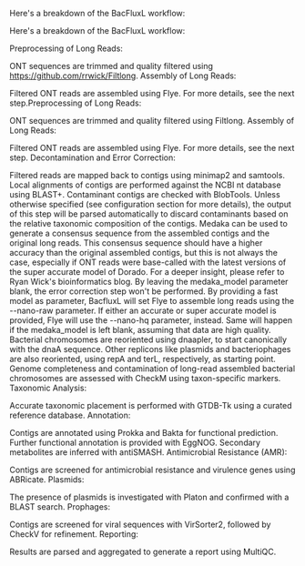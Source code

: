 Here's a breakdown of the BacFluxL workflow:


Here's a breakdown of the BacFluxL workflow:

Preprocessing of Long Reads:

ONT sequences are trimmed and quality filtered using  https://github.com/rrwick/Filtlong.
Assembly of Long Reads:

Filtered ONT reads are assembled using Flye. For more details, see the next step.Preprocessing of Long Reads:

ONT sequences are trimmed and quality filtered using Filtlong.
Assembly of Long Reads:

Filtered ONT reads are assembled using Flye. For more details, see the next step.
Decontamination and Error Correction:

Filtered reads are mapped back to contigs using minimap2 and samtools.
Local alignments of contigs are performed against the NCBI nt database using BLAST+.
Contaminant contigs are checked with BlobTools. Unless otherwise specified (see configuration section for more details), the output of this step will be parsed automatically to discard contaminants based on the relative taxonomic composition of the contigs.
Medaka can be used to generate a consensus sequence from the assembled contigs and the original long reads. This consensus sequence should have a higher accuracy than the original assembled contigs, but this is not always the case, especially if ONT reads were base-called with the latest versions of the super accurate model of Dorado. For a deeper insight, please refer to Ryan Wick's bioinformatics blog. By leaving the medaka_model parameter blank, the error correction step won't be performed. By providing a fast model as parameter, BacfluxL will set Flye to assemble long reads using the --nano-raw parameter. If either an accurate or super accurate model is provided, Flye will use the --nano-hq parameter, instead. Same will happen if the medaka_model is left blank, assuming that data are high quality.
Bacterial chromosomes are reoriented using dnaapler, to start canonically with the dnaA sequence. Other replicons like plasmids and bacteriophages are also reoriented, using repA and terL, respectively, as starting point.
Genome completeness and contamination of long-read assembled bacterial chromosomes are assessed with CheckM using taxon-specific markers.
Taxonomic Analysis:

Accurate taxonomic placement is performed with GTDB-Tk using a curated reference database.
Annotation:

Contigs are annotated using Prokka and Bakta for functional prediction.
Further functional annotation is provided with EggNOG.
Secondary metabolites are inferred with antiSMASH.
Antimicrobial Resistance (AMR):

Contigs are screened for antimicrobial resistance and virulence genes using ABRicate.
Plasmids:

The presence of plasmids is investigated with Platon and confirmed with a BLAST search.
Prophages:

Contigs are screened for viral sequences with VirSorter2, followed by CheckV for refinement.
Reporting:

Results are parsed and aggregated to generate a report using MultiQC.

